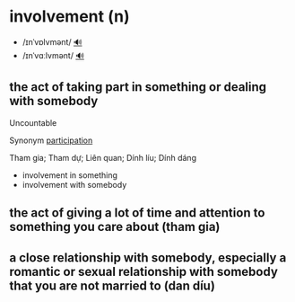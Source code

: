 # involvement (n)

- /ɪnˈvɒlvmənt/ [🔊](https://www.oxfordlearnersdictionaries.com/media/english/uk_pron/i/inv/invol/involvement__gb_1.mp3)
- /ɪnˈvɑːlvmənt/ [🔊](https://www.oxfordlearnersdictionaries.com/media/english/us_pron/i/inv/invol/involvement__us_1.mp3)

## the act of taking part in something or dealing with somebody

Uncountable

Synonym [participation]()

Tham gia; Tham dự; Liên quan; Dính líu; Dính dáng

- involvement in something
- involvement with somebody

## the act of giving a lot of time and attention to something you care about (tham gia)

## a close relationship with somebody, especially a romantic or sexual relationship with somebody that you are not married to (dan díu)

